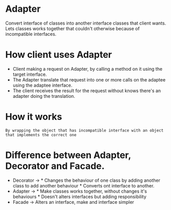 ﻿# Adapter
  Convert interface of classes into another interface classes that client wants.
  Lets classes works together that couldn't otherwise because of incompatible interfaces.

# How client uses Adapter 
  - Client making a request on Adapter, by calling a method on it using the target interface.
  - The Adapter translate that request into one or more calls on the adaptee using the adaptee interface.
  - The client receives the result for the request without knows there's an adapter doing the translation.

# How it works
	By wrapping the object that has incompatible interface with an object that implements the correct one

# Difference between Adapter, Decorator and Facade.
  - Decorator -> * Changes the behaviour of one class by adding another class to add another behaviour
				 * Converts ont interface to another.
  - Adapter   -> * Make classes works together, without changes it's behaviours 
				 * Doesn't alters interfaces but adding responsibility
  - Facade    -> Alters an interface, make and interface simpler